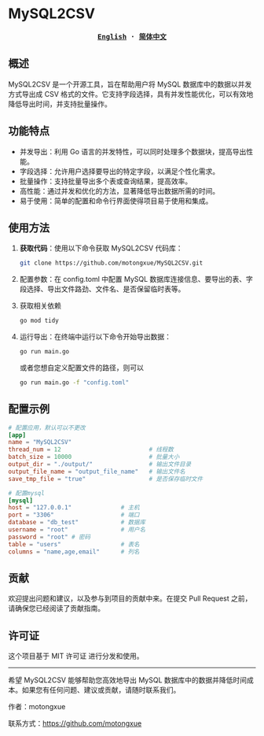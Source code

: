 # MySQL2CSV

<div align="center">
<strong>
<samp>

[English](README.md) · [简体中文](README.zh-Hans.md)

</samp>
</strong>
</div>

## 概述

MySQL2CSV 是一个开源工具，旨在帮助用户将 MySQL 数据库中的数据以并发方式导出成 CSV
格式的文件。它支持字段选择，具有并发性能优化，可以有效地降低导出时间，并支持批量操作。

## 功能特点

- 并发导出：利用 Go 语言的并发特性，可以同时处理多个数据块，提高导出性能。
- 字段选择：允许用户选择要导出的特定字段，以满足个性化需求。
- 批量操作：支持批量导出多个表或查询结果，提高效率。
- 高性能：通过并发和优化的方法，显著降低导出数据所需的时间。
- 易于使用：简单的配置和命令行界面使得项目易于使用和集成。

## 使用方法

1. **获取代码**：使用以下命令获取 MySQL2CSV 代码库：

   ```sh
   git clone https://github.com/motongxue/MySQL2CSV.git
   ```
2. 配置参数：在 config.toml 中配置 MySQL 数据库连接信息、要导出的表、字段选择、导出文件路劲、文件名、是否保留临时表等。
3. 获取相关依赖
   ```sh
   go mod tidy
   ```
4. 运行导出：在终端中运行以下命令开始导出数据：

   ```sh
   go run main.go
   ```
   或者您想自定义配置文件的路径，则可以
   ```sh
   go run main.go -f "config.toml"
   ```

## 配置示例

```toml
# 配置应用，默认可以不更改
[app]
name = "MySQL2CSV"
thread_num = 12                         # 线程数
batch_size = 10000                      # 批量大小
output_dir = "./output/"                # 输出文件目录
output_file_name = "output_file_name"   # 输出文件名
save_tmp_file = "true"                  # 是否保存临时文件

# 配置mysql
[mysql]
host = "127.0.0.1"              # 主机
port = "3306"                   # 端口
database = "db_test"            # 数据库
username = "root"               # 用户名
password = "root" # 密码
table = "users"                 # 表名
columns = "name,age,email"      # 列名
```

## 贡献

欢迎提出问题和建议，以及参与到项目的贡献中来。在提交 Pull Request 之前，请确保您已经阅读了贡献指南。

## 许可证

这个项目基于 MIT 许可证 进行分发和使用。

---

希望 MySQL2CSV 能够帮助您高效地导出 MySQL 数据库中的数据并降低时间成本。如果您有任何问题、建议或贡献，请随时联系我们。

作者：motongxue

联系方式：https://github.com/motongxue